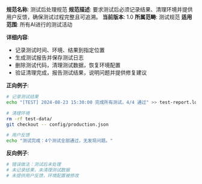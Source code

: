 **规范名称**: 测试后处理规范
**规范描述**: 要求测试后必须记录结果、清理环境并提供用户反馈，确保测试过程完整且可追溯。
**当前版本**: 1.0
**所属范畴**: 测试规范
**适用范围**: 所有AI进行的测试活动

**详细内容**:
- 记录测试时间、环境、结果到指定位置
- 生成测试报告并保存测试日志
- 删除测试代码，清理测试数据，恢复环境配置
- 验证清理完成，报告测试结果，说明问题并提供修复建议

**正向例子**:
```bash
# 记录测试结果
echo "[TEST] 2024-08-23 15:30:00 完成所有测试，4/4 通过" >> test-report.log

# 清理环境
rm -rf test-data/
git checkout -- config/production.json

# 用户反馈
echo "测试完成：4个测试全部通过，无发现问题。"
```

**反向例子**:
```bash
# 错误做法：测试后未处理
# 未记录结果，未清理测试数据
# 未提供用户反馈，环境配置被修改
